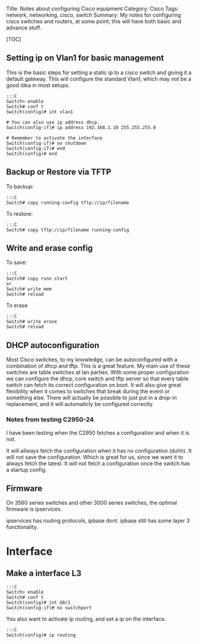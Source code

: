 Title: Notes about configuring Cisco equipment
Category: Cisco
Tags: network, networking, cisco, switch
Summary: My notes for configuring cisco switches and routers, at some point, this will have both basic and advance stuff.

[TOC]

## Setting ip on Vlan1 for basic management

This is the basic steps for setting a static ip to a cisco switch and giving it a default gateway.
This will configure the standard Vlan1, which may not be a good idea in most setups.
    
    :::C
    Switch> enable
    Switch# conf t
    Switch(config)# int vlan1
    
    # You can also use ip address dhcp.
    Switch(config-if)# ip address 192.168.1.10 255.255.255.0
    
    # Remember to activate the interface
    Switch(config-if)# no shutdown
    Switch(config-if)# end
    Switch(config)# end


## Backup or Restore via TFTP

To backup:

    :::C
    Switch# copy running-config tftp://ip/filename

To restore:

    :::C
    Switch# copy tftp://ip/filename running-config


## Write and erase config

To save:
    
    :::C
    Switch# copy runn start
    or
    Switch# write mem
    Switch# reload

To erase

    :::C
    Switch# write erase
    Switch# reload

## DHCP autoconfiguration

Most Cisco switches, to my knowledge, can be autoconfigured with a combination of dhcp and tftp. This is a great feature.
My main use of these switches are table switches at lan parties.
With some proper configuration we can configure the dhcp, core switch and tftp server so that every table switch can fetch its correct configuration on boot. It will also give great flexibility when it comes to switches that break during the event or something else. There will actually be possible to just put in a drop-in replacement, and it will automaticly be configured correctly.

### Notes from testing C2950-24
I have been testing when the C2950 fetches a configuration and when it is not. 

It will allways fetch the configuration when it has no configuration (duhh).
It will not save the configuration. Which is great for us, since we want it to always fetch the latest.
It will not fetch a configuration once the switch has a startup config.


## Firmware

On 3560 series switches and other 3000 series switches, the optimal firmware is ipservices.

ipservices has routing protocols, ipbase dont. ipbase still has some layer 3 functionality.


# Interface

## Make a interface L3

    :::C
    Switch> enable
    Switch# conf t
    Switch(config)# int G0/1
    Switch(config-if)# no switchport

You also want to activate ip routing, and set a ip on the interface.

    :::C
    Switch(config)# ip routing
